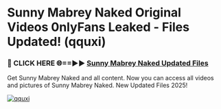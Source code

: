 # Sunny Mabrey Naked Original Videos 0nlyFans Leaked - Files Updated! (qquxi)

<h3>🔴 CLICK HERE 🌐==►► <a href="https://tinyurl.com/up5wt9bj" rel="nofollow">Sunny Mabrey Naked Updated Files</a></h3>

Get Sunny Mabrey Naked and all content. Now you can access all videos and pictures of Sunny Mabrey Naked. New Updated Files 2025!

[![qquxi](https://i.imgur.com/ABiUzMV.gif)](https://tinyurl.com/up5wt9bj)
